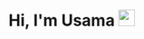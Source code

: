 # Hi, I'm Usama <img src="https://github.com/TheDudeThatCode/TheDudeThatCode/blob/master/Assets/Hi.gif" width="29px">
<!--
**usamajamil67/usamajamil67** is a ✨ _special_ ✨ repository because its `README.md` (this file) appears on your GitHub profile.

<table>
  <tr>
    <td valign="center">
      🎓 I am currently pursuing my **Bachelor's in Computer Science**.
      🌱 I am currently learning **Laravel** and also interested in **AI**.
      🎯 My Goal is to Contribute to as many **open source project** as possible.
      ✨ I love to create different types of **contents**.
<td >
# this is my daily.dev card
      <a href="https://app.daily.dev/usamajamil67" width="300" alt="Mr. Usama's Dev Card"/></a>
    </td>

  </tr>
  </table>
